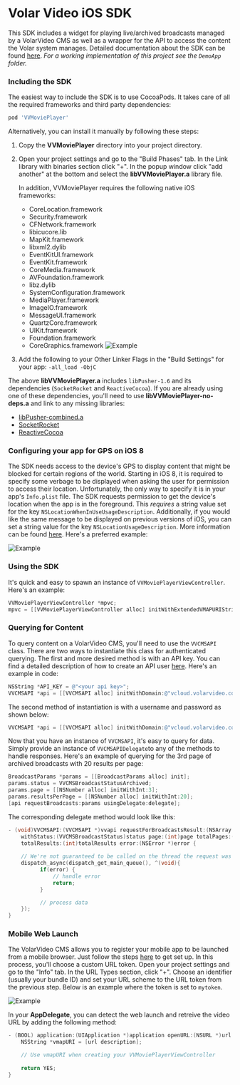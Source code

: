 # Volar Video iOS SDK
This SDK includes a widget for playing live/archived broadcasts managed by a VolarVideo CMS as well as a wrapper for the API to access the content the Volar system manages.  Detailed documentation about the SDK can be found [here](http://blueframetech.github.io/ios-volar-public-framework).  *For a working implementation of this project see the `DemoApp` folder.*


### Including the SDK
The easiest way to include the SDK is to use CocoaPods.  It takes care of all the required frameworks and third party dependencies:
```ruby
pod 'VVMoviePlayer'
```

Alternatively, you can install it manually by following these steps:

1. Copy the <b>VVMoviePlayer</b> directory into your project directory.
2. Open your project settings and go to the "Build Phases" tab. In the Link library with binaries section click "+". In the popup window click "add another" at the bottom and select the <b>libVVMoviePlayer.a</b> library file.

   In addition, VVMoviePlayer requires the following native iOS frameworks:
    * CoreLocation.framework
    * Security.framework
    * CFNetwork.framework
    * libicucore.lib
    * MapKit.framework
    * libxml2.dylib
    * EventKitUI.framework
    * EventKit.framework
    * CoreMedia.framework
    * AVFoundation.framework
    * libz.dylib
    * SystemConfiguration.framework
    * MediaPlayer.framework
    * ImageIO.framework
    * MessageUI.framework
    * QuartzCore.framework
    * UIKit.framework
    * Foundation.framework
    * CoreGraphics.framework
    ![Example](http://blueframetech.github.io/ios-volar-public-framework/frameworks.png)
5. Add the following to your Other Linker Flags in the "Build Settings" for your app: `-all_load -ObjC`

The above <b>libVVMoviePlayer.a</b> includes `libPusher-1.6` and its dependencies (`SocketRocket` and `ReactiveCocoa`).  If you are already using one of these dependencies, you'll need to use <b>libVVMoviePlayer-no-deps.a</b> and link to any missing libraries:

   * [libPusher-combined.a](http://blueframetech.github.io/ios-volar-public-framework/files/libPusher-combined.a)
   * [SocketRocket](https://github.com/square/SocketRocket)
   * [ReactiveCocoa](https://github.com/ReactiveCocoa/ReactiveCocoa)

### Configuring your app for GPS on iOS 8
The SDK needs access to the device's GPS to display content that might be blocked for certain regions of the world.  Starting in iOS 8, it is required to specify some verbage to be displayed when asking the user for permission to access their location.  Unfortunately, the only way to specify it is in your app's `Info.plist` file.  The SDK requests permission to get the device's location when the app is in the foreground.  This *requires* a string value set for the key `NSLocationWhenInUseUsageDescription`.  Additionally, if you would like the same message to be displayed on previous versions of iOS, you can set a string value for the key `NSLocationUsageDescription`.  More information can be found [here](https://developer.apple.com/library/IOs/documentation/General/Reference/InfoPlistKeyReference/Articles/CocoaKeys.html#//apple_ref/doc/uid/TP40009251-SW18).  Here's a preferred example:

![Example](http://blueframetech.github.io/ios-volar-public-framework/gps-setup.png)

### Using the SDK
It's quick and easy to spawn an instance of `VVMoviePlayerViewController`.  Here's an example:

```objective-c
VVMoviePlayerViewController *mpvc;
mpvc = [[VVMoviePlayerViewController alloc] initWithExtendedVMAPURIString:vmapURI];
```

### Querying for Content
To query content on a VolarVideo CMS, you'll need to use the `VVCMSAPI` class. There are two ways to instantiate this class for authenticated querying. The first and more desired method is with an API key. You can find a detailed description of how to create an API user [here](https://github.com/volarvideo/cms-client-sdk/wiki/Creating-api-credentials). Here's an example in code:

```objective-c
NSString *API_KEY = @"<your api key>";
VVCMSAPI *api = [[VVCMSAPI alloc] initWithDomain:@"vcloud.volarvideo.com" apiKey:API_KEY];
```

The second method of instantiation is with a username and password as shown below:

```objective-c
VVCMSAPI *api = [[VVCMSAPI alloc] initWithDomain:@"vcloud.volarvideo.com" username:@"john.doe@test.com" password:@"password"];
```

Now that you have an instance of `VVCMSAPI`, it's easy to query for data.  Simply provide an instance of `VVCMSAPIDelegate`to any of the methods to handle responses.  Here's an example of querying for the 3rd page of archived broadcasts with 20 results per page:

```objective-c
BroadcastParams *params = [[BroadcastParams alloc] init];
params.status = VVCMSBroadcastStatusArchived;
params.page = [[NSNumber alloc] initWithInt:3];
params.resultsPerPage = [[NSNumber alloc] initWithInt:20];
[api requestBroadcasts:params usingDelegate:delegate];
```

The corresponding delegate method would look like this:

```objective-c
- (void)VVCMSAPI:(VVCMSAPI *)vvapi requestForBroadcastsResult:(NSArray *)broadcasts
    withStatus:(VVCMSBroadcastStatus)status page:(int)page totalPages:(int)totalPages
    totalResults:(int)totalResults error:(NSError *)error {
    
    // We're not guaranteed to be called on the thread the request was made from
    dispatch_async(dispatch_get_main_queue(), ^(void){
          if(error) {
              // handle error
              return;
          }

          // process data
    });
}
```

### Mobile Web Launch
The VolarVideo CMS allows you to register your mobile app to be launched from a mobile browser.  Just follow the steps <a href="https://github.com/volarvideo/cms-client-sdk/wiki/Creating-your-own-Mobile-app">here</a> to get set up.  In this process, you'll choose a custom URL token.  Open your project settings and go to the "Info" tab.  In the URL Types section, click "+".  Choose an identifier (usually your bundle ID) and set your URL scheme to the URL token from the previous step.  Below is an example where the token is set to `mytoken`.

![Example](http://blueframetech.github.io/ios-volar-public-framework/custom-scheme.png)

In your <b>AppDelegate</b>, you can detect the web launch and retreive the video URL by adding the following method:

```objective-c
- (BOOL) application:(UIApplication *)application openURL:(NSURL *)url sourceApplication:(NSString *)sourceApplication annotation:(id)annotation {
    NSString *vmapURI = [url description];

    // Use vmapURI when creating your VVMoviePlayerViewController
    
    return YES;
}
```